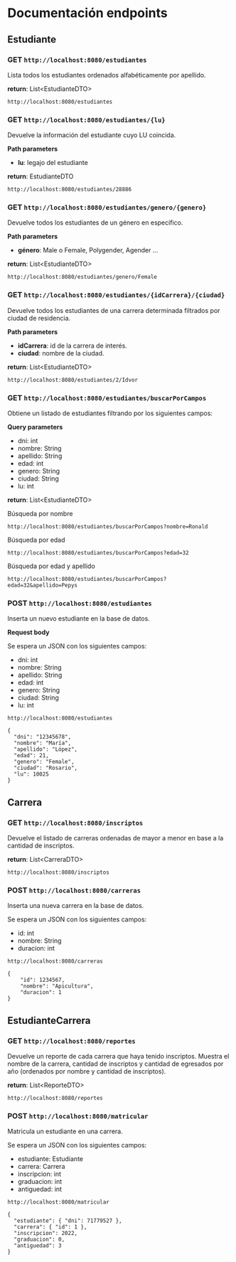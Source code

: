 # Documentación endpoints

## Estudiante

### GET **`http://localhost:8080/estudiantes`**

Lista todos los estudiantes ordenados alfabéticamente por apellido.

**return**: List&lt;EstudianteDTO&gt;

```
http://localhost:8080/estudiantes
```

### GET **`http://localhost:8080/estudiantes/{lu}`**

Devuelve la información del estudiante cuyo LU coincida.

**Path parameters**
* **lu**: legajo del estudiante

**return**: EstudianteDTO

```
http://localhost:8080/estudiantes/28886
```

### GET **`http://localhost:8080/estudiantes/genero/{genero}`**

Devuelve todos los estudiantes de un género en específico.

**Path parameters**
* **género**: Male o Female, Polygender, Agender ...

**return**: List&lt;EstudianteDTO&gt;

```
http://localhost:8080/estudiantes/genero/Female
```

### GET **`http://localhost:8080/estudiantes/{idCarrera}/{ciudad}`**

Devuelve todos los estudiantes de una carrera determinada filtrados por ciudad de residencia.

**Path parameters**
* **idCarrera**: id de la carrera de interés.
* **ciudad**: nombre de la ciudad.

**return**: List&lt;EstudianteDTO&gt;

```
http://localhost:8080/estudiantes/2/Idvor
```

### GET **`http://localhost:8080/estudiantes/buscarPorCampos`**

Obtiene un listado de estudiantes filtrando por los siguientes campos:

**Query parameters**
* dni: int
* nombre: String
* apellido: String
* edad: int
* genero: String
* ciudad: String
* lu: int

**return**: List&lt;EstudianteDTO&gt;

Búsqueda por nombre
```
http://localhost:8080/estudiantes/buscarPorCampos?nombre=Ronald
```
Búsqueda por edad
```
http://localhost:8080/estudiantes/buscarPorCampos?edad=32
```
Búsqueda por edad y apellido
```
http://localhost:8080/estudiantes/buscarPorCampos?edad=32&apellido=Pepys
```

### POST **`http://localhost:8080/estudiantes`**

Inserta un nuevo estudiante en la base de datos.

**Request body**

Se espera un JSON con los siguientes campos:

* dni: int
* nombre: String
* apellido: String
* edad: int
* genero: String
* ciudad: String
* lu: int

```
http://localhost:8080/estudiantes
```

```
{
  "dni": "12345678",
  "nombre": "María",
  "apellido": "López",
  "edad": 21,
  "genero": "Female",
  "ciudad": "Rosario",
  "lu": 10025
}
```

## Carrera

### GET **`http://localhost:8080/inscriptos`**

Devuelve el listado de carreras ordenadas de mayor a menor en base a la cantidad de inscriptos.

**return**: List&lt;CarreraDTO&gt;

```
http://localhost:8080/inscriptos
```

### POST **`http://localhost:8080/carreras`**

Inserta una nueva carrera en la base de datos.

Se espera un JSON con los siguientes campos:

* id: int
* nombre: String
* duracion: int

```
http://localhost:8080/carreras
```

```
{
    "id": 1234567,
    "nombre": "Apicultura",
    "duracion": 1
}
```

## EstudianteCarrera

### GET **`http://localhost:8080/reportes`**

Devuelve un reporte de cada carrera que haya tenido inscriptos. Muestra el nombre de la carrera, cantidad de inscriptos y cantidad de egresados por año (ordenados por nombre y cantidad de inscriptos).

**return**: List&lt;ReporteDTO&gt;

```
http://localhost:8080/reportes
```

### POST **`http://localhost:8080/matricular`**

Matricula un estudiante en una carrera.

Se espera un JSON con los siguientes campos:

* estudiante: Estudiante
* carrera: Carrera
* inscripcion: int
* graduacion: int
* antiguedad: int

```
http://localhost:8080/matricular
```

```
{
  "estudiante": { "dni": 71779527 },
  "carrera": { "id": 1 },
  "inscripcion": 2022,
  "graduacion": 0,
  "antiguedad": 3
}
```
